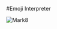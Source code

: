 #Emoji Interpreter

![Mark8](https://user-images.githubusercontent.com/43709695/138613904-fff9d488-85bc-4af9-b57d-c076e202048f.PNG)
